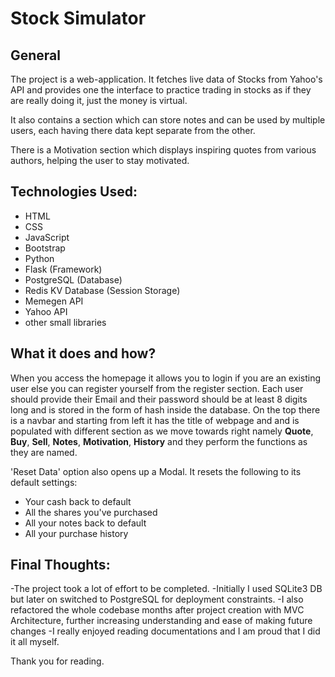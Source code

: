 # Stock Simulator

## General
The project is a web-application. It fetches live data of Stocks from Yahoo's API and provides one the interface to practice trading in stocks as if they are really doing it, just the money is virtual. 

It also contains a section which can store notes and can be used by
multiple users, each having there data kept separate from the other. 

There is a Motivation section which displays inspiring quotes from various authors, helping the user to stay motivated.

## Technologies Used:
- HTML
- CSS
- JavaScript
- Bootstrap
- Python
- Flask (Framework)
- PostgreSQL (Database)
- Redis KV Database (Session Storage)
- Memegen API
- Yahoo API
- other small libraries

## What it does and how?
When you access the homepage it allows you to login if you are an existing user else
you can register yourself from the register section. Each user should provide their
Email and their password should be at least 8 digits long and is stored in the form
of hash inside the database.
On the top there is a navbar and starting from left it has the title of webpage and
and is populated with different section as we move towards right namely **Quote**,
**Buy**, **Sell**, **Notes**, **Motivation**, **History** and they perform the functions as they are named.

'Reset Data' option also opens up a Modal. It resets the following to its default
settings:

- Your cash back to default
- All the shares you've purchased
- All your notes back to default
- All your purchase history

## Final Thoughts:
-The project took a lot of effort to be completed. 
-Initially I used SQLite3 DB but later on switched to PostgreSQL for deployment constraints. 
-I also refactored the whole codebase months after project creation with MVC Architecture, further increasing understanding and ease of making future changes
-I really enjoyed reading documentations and I am proud that I did it all myself. 

Thank you for reading.
